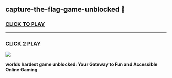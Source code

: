 
## capture-the-flag-game-unblocked 👋
<h3>
<a href="https://premium.freeplayer.one?title=capture-the-flag-game-unblocked&ref=14F">CLICK TO PLAY</a></h3>
<hr>

<h3>
<a href="https://premium.freeplayer.one?title=capture-the-flag-game-unblocked&ref=14F">CLICK 2 PLAY</a>
  
</h3>

<a href="https://premium.freeplayer.one?title=capture-the-flag-game-unblocked&ref=12F/"><img src="https://clearcache.store/games.png"></a>


**worlds hardest game unblocked: Your Gateway to Fun and Accessible Online Gaming**
